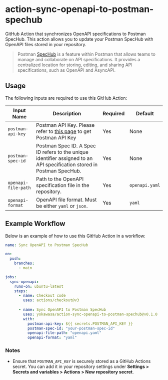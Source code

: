 # action-sync-openapi-to-postman-spechub

GitHub Action that synchronizes OpenAPI specifications to Postman SpecHub. This action allows you to update your Postman SpecHub with OpenAPI files stored in your repository.

> Postman [SpecHub](https://www.postman.com/product/spec-hub/) is a feature within Postman that allows teams to manage and collaborate on API specifications. It provides a centralized location for storing, editing, and sharing API specifications, such as OpenAPI and AsyncAPI.

## Usage

The following inputs are required to use this GitHub Action:

| Input Name            | Description                                                                                                                                    | Required | Default          |
| --------------------- | ---------------------------------------------------------------------------------------------------------------------------------------------- | -------- | ---------------- |
| `postman-api-key`   | Postman API Key. Please refer to [this page](https://learning.postman.com/docs/developer/postman-api/authentication/) to get Postman API Key | Yes      | None             |
| `postman-spec-id`   | Postman Spec ID. A Spec ID refers to the unique identifier assigned to an API specification stored in Postman SpecHub. | Yes      | None             |
| `openapi-file-path` | Path to the OpenAPI specification file in the repository. | Yes      | `openapi.yaml` |
| `openapi-format`    | OpenAPI file format. Must be either `yaml` or `json`. | Yes      | `yaml`         |

## Example Workflow

Below is an example of how to use this GitHub Action in a workflow:

```yaml
name: Sync OpenAPI to Postman SpecHub

on:
  push:
    branches:
      - main

jobs:
  sync-openapi:
    runs-on: ubuntu-latest
    steps:
      - name: Checkout code
        uses: actions/checkout@v3
  
      - name: Sync OpenAPI to Postman SpecHub
        uses: yokawasa/action-sync-openapi-to-postman-spechub@v0.1.0
        with:
          postman-api-key: ${{ secrets.POSTMAN_API_KEY }}
          postman-spec-id: "your-postman-spec-id"
          openapi-file-path: "openapi.yaml"
          openapi-format: "yaml"
```

### Notes

- Ensure that `POSTMAN_API_KEY` is securely stored as a GitHub Actions secret. You can add it in your repository settings under **Settings > Secrets and variables > Actions > New repository secret**.
